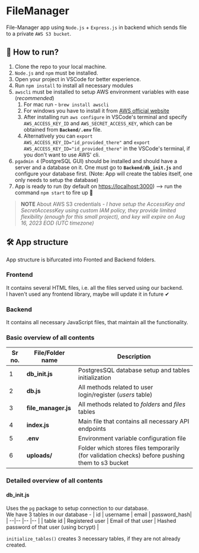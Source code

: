 # FileManager

File-Manager app using `Node.js` + `Express.js` in backend which sends file to a private `AWS S3 bucket`.

## 🚀 How to run?

1. Clone the repo to your local machine.
2. `Node.js` and `npm` must be installed.
3. Open your project in VSCode for better experience.
4. Run `npm install` to install all necessary modules
5. `awscli` must be installed to setup AWS environment variables with ease (*recommended*)
    1. For mac run - `brew install awscli`
    2. For windows you have to install it from [AWS official website](https://docs.aws.amazon.com/cli/latest/userguide/getting-started-install.html)
    3. After installing run `aws configure` in VSCode's terminal and specify `AWS_ACCESS_KEY_ID` and `AWS_SECRET_ACCESS_KEY`, which can be obtained from **`Backend/.env`** file.
    4. Alternatively you can `export AWS_ACCESS_KEY_ID="id_provided_there"` and `export AWS_ACCESS_KEY_ID="id_provided_there"` in the VSCode's terminal, if you don't want to use AWS' cli.
6. `pgadmin 4` (PostgreSQL GUI) should be installed and should have a server and a database on it. One must go to **`Backend/db_init.js`** and configure your database first. (Note: App will create the tables itself, one only needs to setup the database)
7.  App is ready to run (by default on [https://localhost:3000](http://localhost:3000/)) --> run the command `npm start` to fire up 🚀

> **NOTE**
About AWS S3 credentials - *I have setup the AccessKey and SecretAccessKey using custom IAM policy, they provide limited flexibility (enough for this small project), and key will expire on Aug 16, 2023 EOD (UTC timezone)*

##  🛠 App structure

App structure is bifurcated into Fronted and Backend folders.

### Frontend 
It contains several HTML files, i.e. all the files served using our backend. <br>
I haven't used any frontend library, maybe will update it in future ✔

### Backend 
It contains all necessary JavaScript files, that maintain all the functionality.

### Basic overview of all contents 

| Sr no. | File/Folder name | Description |
| -- | -- | -- |
| 1 | **db_init.js** | PostgresSQL database setup and tables initialization |
| 2 | **db.js** | All methods related to user login/register (*users* table) |
| 3 | **file_manager.js** | All methods related to *folders* and *files* tables |
| 4 | **index.js** | Main file that contains all necessary API endpoints | 
| 5 | **.env** | Environment variable configuration file | 
| 6 | **uploads/** | Folder which stores files temporarily (for validation checks) before pushing them to s3 bucket |

### Detailed overview of all contents 

#### db_init.js 

Uses the `pg` package to setup connection to our database. <br>
We have 3 tables in our database - 
| id | username | email | password_hash| 
| --|-- |-- |-- |
| table id | Registered user | Email of that user | Hashed password of that user (using bcrypt) |

`initialize_tables()` creates 3 necessary tables, if they are not already created.
